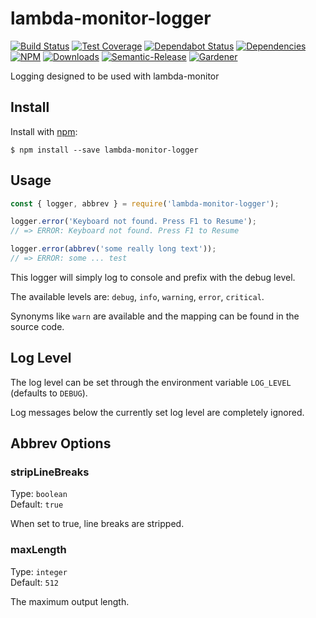 # lambda-monitor-logger

[![Build Status](https://circleci.com/gh/blackflux/lambda-monitor-logger.png?style=shield)](https://circleci.com/gh/blackflux/lambda-monitor-logger)
[![Test Coverage](https://img.shields.io/coveralls/blackflux/lambda-monitor-logger/master.svg)](https://coveralls.io/github/blackflux/lambda-monitor-logger?branch=master)
[![Dependabot Status](https://api.dependabot.com/badges/status?host=github&repo=blackflux/lambda-monitor-logger)](https://dependabot.com)
[![Dependencies](https://david-dm.org/blackflux/lambda-monitor-logger/status.svg)](https://david-dm.org/blackflux/lambda-monitor-logger)
[![NPM](https://img.shields.io/npm/v/lambda-monitor-logger.svg)](https://www.npmjs.com/package/lambda-monitor-logger)
[![Downloads](https://img.shields.io/npm/dt/lambda-monitor-logger.svg)](https://www.npmjs.com/package/lambda-monitor-logger)
[![Semantic-Release](https://github.com/blackflux/js-gardener/blob/master/assets/icons/semver.svg)](https://github.com/semantic-release/semantic-release)
[![Gardener](https://github.com/blackflux/js-gardener/blob/master/assets/badge.svg)](https://github.com/blackflux/js-gardener)

Logging designed to be used with lambda-monitor

## Install

Install with [npm](https://www.npmjs.com/):

    $ npm install --save lambda-monitor-logger

## Usage

<!-- eslint-disable-next-line import/no-unresolved, import/no-extraneous-dependencies -->
```js
const { logger, abbrev } = require('lambda-monitor-logger');

logger.error('Keyboard not found. Press F1 to Resume');
// => ERROR: Keyboard not found. Press F1 to Resume

logger.error(abbrev('some really long text'));
// => ERROR: some ... test
```

This logger will simply log to console and prefix with the debug level.

The available levels are: `debug`, `info`, `warning`, `error`, `critical`.

Synonyms like `warn` are available and the mapping can be found in the source code.

## Log Level

The log level can be set through the environment variable `LOG_LEVEL` (defaults to `DEBUG`).

Log messages below the currently set log level are completely ignored.


## Abbrev Options

### stripLineBreaks

Type: `boolean`<br>
Default: `true`

When set to true, line breaks are stripped.

### maxLength

Type: `integer`<br>
Default: `512`

The maximum output length.
